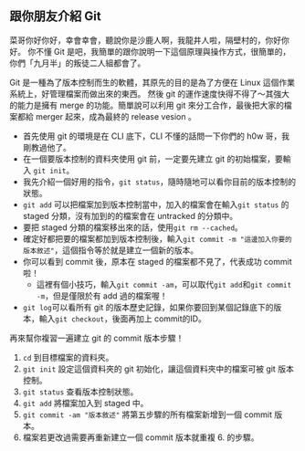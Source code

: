 ﻿## 跟你朋友介紹 Git

菜哥你好你好，幸會幸會，聽說你是沙鹿人啊，我龍井人啦，隔壁村的，你好你好。
你不懂 Git 是吧，我簡單的跟你說明一下這個原理與操作方式，很簡單的，你們「九月半」的叛徒二人組都會了。

Git 是一種為了版本控制而生的軟體，其原先的目的是為了方便在 Linux 這個作業系統上，好管理檔案而做出來的東西。
然後 git 的運作速度快得不得了～其強大的能力是擁有 merge 的功能。簡單說可以利用 git 來分工合作，最後把大家的檔案都給 merger 起來，成為最終的 release vesion 。

* 首先使用 git 的環境是在 CLI 底下，CLI 不懂的話問一下你們的 h0w 哥，我剛教過他了。
* 在一個要版本控制的資料夾使用 git 前，一定要先建立 git 的初始檔案，要輸入 `git init`。
* 我先介紹一個好用的指令，`git status`，隨時隨地可以看你目前的版本控制的狀態。
* `git add` 可以把檔案加到版本控制當中，加入的檔案會在輸入`git status` 的 staged 分類，沒有加到的的檔案會在 untracked 的分類中。
* 要把 staged 分類的檔案移出來的話，使用`git rm --cached`。
* 確定好都把要的檔案都加到版本控制後，輸入`git commit -m "這邊加入你要的版本敘述"`，這個指令等於就是建立一個新的版本。
* 你可以看到 commit 後，原本在 staged 的檔案都不見了，代表成功 commit 啦！
    * 這裡有個小技巧，輸入`git commit -am`，可以取代`git add`和`git commit -m`，但是僅限於有 add 過的檔案喔！
* `git log`可以看所有 git 的版本歷史記錄，如果你要回到某個記錄底下的版本，輸入`git checkout`，後面再加上 commit的ID。

再來幫你複習一遍建立 git 的 commit 版本步驟！

1. `cd` 到目標檔案的資料夾。
2. `git init` 設定這個資料夾的 git 初始化，讓這個資料夾中的檔案可被 git 版本控制。
3. `git status` 查看版本控制狀態。
4. `git add` 將檔案加入到 staged 中。
5. `git commit -am "版本敘述"` 將第五步驟的所有檔案新增到一個 commit 版本。
6. 檔案若更改過需要再重新建立一個 commit 版本就重複 6. 的步驟。

